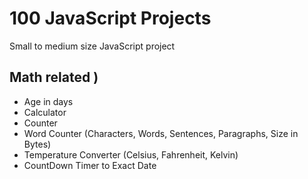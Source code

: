 #  100 JavaScript Projects

Small to medium size JavaScript project

## Math related )
  - Age in days
  - Calculator
  - Counter
  - Word Counter (Characters, Words, Sentences, Paragraphs, Size in Bytes)
  - Temperature Converter (Celsius, Fahrenheit, Kelvin)
  - CountDown Timer to Exact Date
